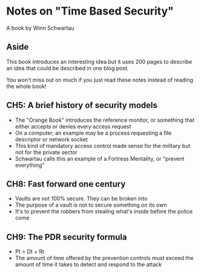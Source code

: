 # Notes on "Time Based Security"

A book by Winn Schwartau

## Aside

This book introduces an interesting idea but it uses 200 pages to describe an idea that could be described in one blog post.

You won't miss out on much if you just read these notes instead of reading the whole book!

## CH5: A brief history of security models

- The "Orange Book" introduces the reference monitor, or something that either accepts or denies every access request
- On a computer, an example may be a process requesting a file descriptor or network socket
- This kind of mandatory access control made sense for the military but not for the private sector
- Schwartau calls this an example of a Fortress Mentality, or "prevent everything"

## CH8: Fast forward one century

- Vaults are not 100% secure. They can be broken into
- The purpose of a vault is not to secure something on its own
- It's to prevent the robbers from stealing what's inside before the police come

## CH9: The PDR security formula

- Pt > Dt + Rt
- The amount of time offered by the prevention controls must exceed the amount of time it takes to detect and respond to the attack